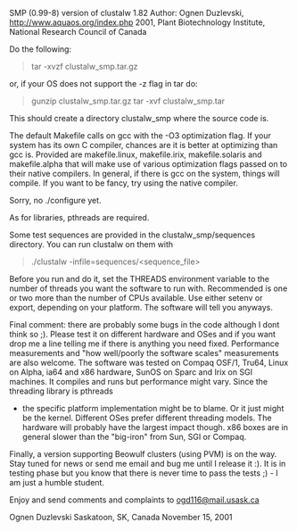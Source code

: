 SMP (0.99-8) version of clustalw 1.82
Author: Ognen Duzlevski, http://www.aquaos.org/index.php
2001, Plant Biotechnology Institute, National Research Council of Canada

Do the following:

> tar -xvzf clustalw_smp.tar.gz

or, if your OS does not support the -z flag in tar do:

> gunzip clustalw_smp.tar.gz
> tar -xvf clustalw_smp.tar

This should create a directory clustalw_smp where the source code is.

The default Makefile calls on gcc with the -O3 optimization flag. If your
system has its own C compiler, chances are it is better at optimizing than
gcc is. Provided are makefile.linux, makefile.irix, makefile.solaris and
makefile.alpha that will make use of various optimization flags passed on to
their native compilers. In general, if there is gcc on the system, things
will compile. If you want to be fancy, try using the native compiler.

Sorry, no ./configure yet.

As for libraries, pthreads are required.

Some test sequences are provided in the clustalw_smp/sequences directory.
You can run clustalw on them with

> ./clustalw -infile=sequences/<sequence_file>

Before you run and do it, set the THREADS environment variable to the number
of threads you want the software to run with. Recommended is one or two more
than the number of CPUs available. Use either setenv or export, depending on
your platform. The software will tell you anyways.

Final comment: there are probably some bugs in the code although I dont
think so ;). Please test it on different hardware and OSes and if you want
drop me a line telling me if there is anything you need fixed. Performance
measurements and "how well/poorly the software scales" measurements are also
welcome. The software was tested on Compaq OSF/1, Tru64, Linux on Alpha,
ia64 and x86 hardware, SunOS on Sparc and Irix on SGI machines. It compiles
and runs but performance might vary. Since the threading library is pthreads
- the specific platform implementation might be to blame. Or it just might
be the kernel. Different OSes prefer different threading models. The
hardware will probably have the largest impact though. x86 boxes are in
general slower than the "big-iron" from Sun, SGI or Compaq.

Finally, a version supporting Beowulf clusters (using PVM) is on the way. Stay
tuned for news or send me email and bug me until I release it :). It is in
testing phase but you know that there is never time to pass the tests ;) - I
am just a humble student.

Enjoy and send comments and complaints to ogd116@mail.usask.ca

Ognen Duzlevski
Saskatoon, SK, Canada
November 15, 2001

